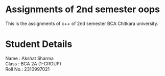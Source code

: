 # Assignments of 2nd semester oops
 This is the assignments of c++ of 2nd semester BCA Chitkara university.

# Student Details
 Name  : Akshat Sharma
<br/>
 Class : BCA 2A (1-GROUP)
 <br/>
 Roll No.: 2310997021
